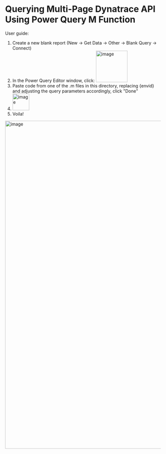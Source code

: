 # Querying Multi-Page Dynatrace API Using Power Query M Function

User guide:
1. Create a new blank report (New -> Get Data -> Other -> Blank Query -> Connect)
2. In the Power Query Editor window, click: <img width="102" alt="image" src="https://github.com/casperszymczyk/dt-powerbi-queries/assets/146709972/3fd89353-6d0f-4bf2-8598-3b346ba957b1">
3. Paste code from one of the .m files in this directory, replacing {envid} and adjusting the query parameters accordingly, click "Done"
4. <img width="54" alt="image" src="https://github.com/casperszymczyk/dt-powerbi-queries/assets/146709972/9d3bab94-1de1-4c7b-aace-96faec846ab0">
5. Voila!
<img width="1062" alt="image" src="https://github.com/casperszymczyk/dt-powerbi-queries/assets/146709972/7444f89c-e08a-459c-bb9b-6928e50db1ca">
